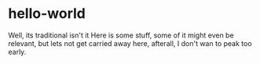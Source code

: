 # hello-world
Well, its traditional isn't it
Here is some stuff, some of it might even be relevant, but
lets not get carried away here, afterall, I don't
wan to peak too early.
